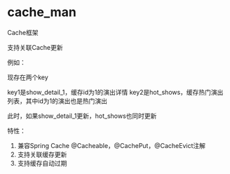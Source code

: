 # cache_man
Cache框架

支持关联Cache更新

例如：

现存在两个key

key1是show_detail_1，缓存id为1的演出详情
key2是hot_shows，缓存热门演出列表，其中id为1的演出也是热门演出

此时，如果show_detail_1更新，hot_shows也同时更新

特性：

1. 兼容Spring Cache @Cacheable，@CachePut，@CacheEvict注解
2. 支持关联缓存更新
3. 支持缓存自动过期
